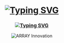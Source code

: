 
<h1 align ="center">
<a href="https://github.com/ArrayInnovation"><img src="https://readme-typing-svg.demolab.com?font=Fira+Code&duration=1000&pause=10000000000000000000000&color=E852AF&center=true&random=false&width=435&lines=ARRAY Innovation" alt="Typing SVG" /></a>
</h1>

<h3 align="center">
    <a href="https://git.io/typing-svg"><img src="https://readme-typing-svg.demolab.com?font=Fira+Code&size=22&pause=1000&color=5F8BEC&center=true&random=true&width=435&lines=Artificial+Intelligence;Software+Engineering;Cloud+Engineering" alt="Typing SVG" /></a>
</h3>


<p align="center"> <img src="https://komarev.com/ghpvc/?username=ArrayInnovation&label=Profile%20views&color=E852AF&style=for-the-badge" alt="ARRAY Innovation" /> 
